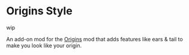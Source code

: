 # Origins Style
wip

An add-on mod for the [Origins](https://github.com/apace100/origins-fabric) mod that adds features like ears & tail to make you look like your origin.
